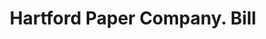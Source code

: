 ---
doi: 10.7916/D8795GM2
date_other: '1897'
date_other_textual: '1897'
form: printed ephemera
genre:
- Invoices
name:
- Hartford Paper Company
object_in_context_url: https://biggert.cul.columbia.edu/items/view/ave_biggert_00072
subject_hierarchical_geographic:
- Hartford, Connecticut, United States
subject_name:
- Hartford Paper Company
title: Hartford Paper Company. Bill
sort_title: Hartford Paper Company. Bill
call_number: ave_biggert_00072
coordinates:
- 41.7625,-72.67416666666666
pid: ave_biggert_00072
identifiers: ave_biggert_00072
thumbnail: https://derivativo-2.library.columbia.edu/iiif/2/ldpd:342758/full/!256,256/0/native.jpg
permalink: /biggert/ave_biggert_00072/
layout: iiif-image-page
---
